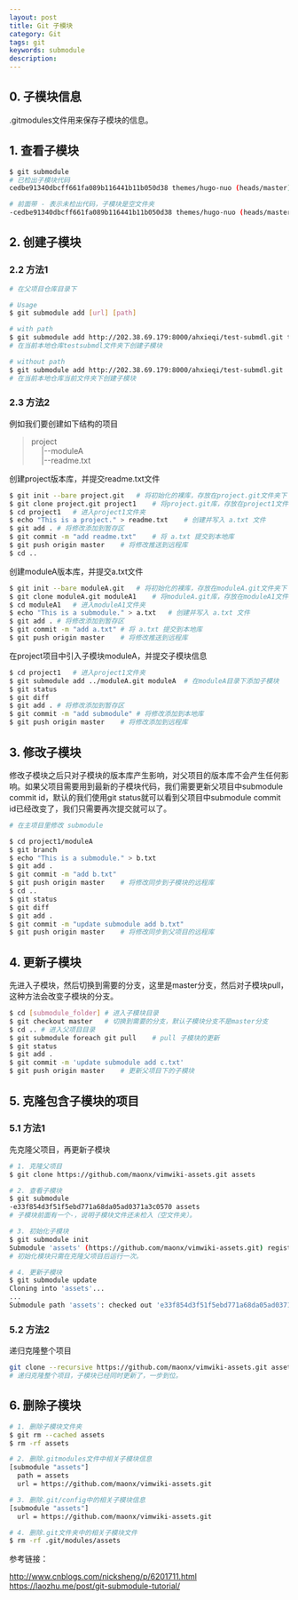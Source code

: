 ```yaml
---
layout: post
title: Git 子模块
category: Git
tags: git
keywords: submodule
description:
---
```


## 0. 子模块信息

.gitmodules文件用来保存子模块的信息。

## 1. 查看子模块

```bash
$ git submodule
# 已检出子模块代码
cedbe91340dbcff661fa089b116441b11b050d38 themes/hugo-nuo (heads/master)

# 前面带 - 表示未检出代码，子模块是空文件夹
-cedbe91340dbcff661fa089b116441b11b050d38 themes/hugo-nuo (heads/master)
```

## 2. 创建子模块

### 2.2 方法1

```bash
# 在父项目仓库目录下

# Usage
$ git submodule add [url] [path]

# with path
$ git submodule add http://202.38.69.179:8000/ahxieqi/test-submdl.git testsubmdl
# 在当前本地仓库testsubmdl文件夹下创建子模块

# without path
$ git submodule add http://202.38.69.179:8000/ahxieqi/test-submdl.git
# 在当前本地仓库当前文件夹下创建子模块
```

### 2.3 方法2

例如我们要创建如下结构的项目
> project<br>
> &emsp;
> |--moduleA<br>
> &emsp;
> |--readme.txt

创建project版本库，并提交readme.txt文件
```bash
$ git init --bare project.git   # 将初始化的裸库，存放在project.git文件夹下
$ git clone project.git project1    # 将project.git库，存放在project1文件夹下
$ cd project1   # 进入project1文件夹
$ echo "This is a project." > readme.txt    # 创建并写入 a.txt 文件
$ git add . # 将修改添加到暂存区
$ git commit -m "add readme.txt"    # 将 a.txt 提交到本地库
$ git push origin master    # 将修改推送到远程库
$ cd ..
```

创建moduleA版本库，并提交a.txt文件
```bash
$ git init --bare moduleA.git   # 将初始化的裸库，存放在moduleA.git文件夹下
$ git clone moduleA.git moduleA1    # 将moduleA.git库，存放在moduleA1文件夹下
$ cd moduleA1   # 进入moduleA1文件夹
$ echo "This is a submodule." > a.txt   # 创建并写入 a.txt 文件
$ git add . # 将修改添加到暂存区
$ git commit -m "add a.txt" # 将 a.txt 提交到本地库
$ git push origin master    # 将修改推送到远程库
```

在project项目中引入子模块moduleA，并提交子模块信息
```bash
$ cd project1   # 进入project1文件夹
$ git submodule add ../moduleA.git moduleA  # 在moduleA目录下添加子模块
$ git status
$ git diff
$ git add . # 将修改添加到暂存区
$ git commit -m "add submodule" # 将修改添加到本地库
$ git push origin master    # 将修改添加到远程库
```

## 3. 修改子模块

修改子模块之后只对子模块的版本库产生影响，对父项目的版本库不会产生任何影响。如果父项目需要用到最新的子模块代码，我们需要更新父项目中submodule commit id，默认的我们使用git status就可以看到父项目中submodule commit id已经改变了，我们只需要再次提交就可以了。

```bash
# 在主项目里修改 submodule

$ cd project1/moduleA
$ git branch
$ echo "This is a submodule." > b.txt
$ git add .
$ git commit -m "add b.txt"
$ git push origin master    # 将修改同步到子模块的远程库
$ cd ..
$ git status
$ git diff
$ git add .
$ git commit -m "update submodule add b.txt"
$ git push origin master    # 将修改同步到父项目的远程库
```

## 4. 更新子模块

先进入子模块，然后切换到需要的分支，这里是master分支，然后对子模块pull，这种方法会改变子模块的分支。
```bash
$ cd [submodule_folder] # 进入子模块目录
$ git checkout master   # 切换到需要的分支，默认子模块分支不是master分支
$ cd .. # 进入父项目目录
$ git submodule foreach git pull    # pull 子模块的更新
$ git status
$ git add .
$ git commit -m 'update submodule add c.txt'
$ git push origin master    # 更新父项目下的子模块
```

## 5. 克隆包含子模块的项目

### 5.1 方法1

先克隆父项目，再更新子模块

```bash
# 1. 克隆父项目
$ git clone https://github.com/maonx/vimwiki-assets.git assets

# 2. 查看子模块
$ git submodule
-e33f854d3f51f5ebd771a68da05ad0371a3c0570 assets
# 子模块前面有一个-，说明子模块文件还未检入（空文件夹）。

# 3. 初始化子模块
$ git submodule init
Submodule 'assets' (https://github.com/maonx/vimwiki-assets.git) registered for path 'assets'
# 初始化模块只需在克隆父项目后运行一次。

# 4. 更新子模块
$ git submodule update
Cloning into 'assets'...
...
Submodule path 'assets': checked out 'e33f854d3f51f5ebd771a68da05ad0371a3c0570'
```

### 5.2 方法2

递归克隆整个项目

```bash
git clone --recursive https://github.com/maonx/vimwiki-assets.git assets
# 递归克隆整个项目，子模块已经同时更新了，一步到位。
```

## 6. 删除子模块

```bash
# 1. 删除子模块文件夹
$ git rm --cached assets
$ rm -rf assets

# 2. 删除.gitmodules文件中相关子模块信息
[submodule "assets"]
  path = assets
  url = https://github.com/maonx/vimwiki-assets.git

# 3. 删除.git/config中的相关子模块信息
[submodule "assets"]
  url = https://github.com/maonx/vimwiki-assets.git

# 4. 删除.git文件夹中的相关子模块文件
$ rm -rf .git/modules/assets
```

参考链接：

<http://www.cnblogs.com/nicksheng/p/6201711.html><br>
<https://laozhu.me/post/git-submodule-tutorial/>